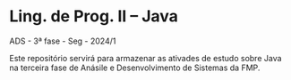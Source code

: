 # Ling. de Prog. II – Java
ADS - 3ª fase - Seg - 2024/1

Este repositório servirá para armazenar as ativades de estudo sobre Java na terceira fase de Anásile e Desenvolvimento de Sistemas da FMP.

